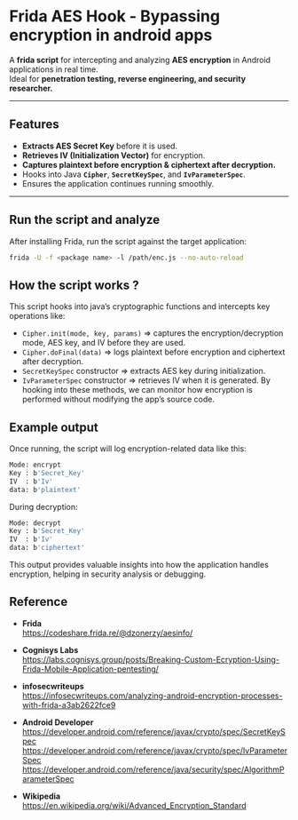# Frida AES Hook - Bypassing encryption in android apps

A **frida script** for intercepting and analyzing **AES encryption** in Android applications in real time.  
Ideal for **penetration testing, reverse engineering, and security researcher.**  

---

## Features
- **Extracts AES Secret Key** before it is used.  
- **Retrieves IV (Initialization Vector)** for encryption.  
- **Captures plaintext before encryption & ciphertext after decryption.**  
- Hooks into Java **`Cipher`**, **`SecretKeySpec`**, and **`IvParameterSpec`**.  
- Ensures the application continues running smoothly.  

---

## Run the script and analyze
After installing Frida, run the script against the target application: 
```sh
frida -U -f <package name> -l /path/enc.js --no-auto-reload
```

## How the script works ?
This script hooks into java’s cryptographic functions and intercepts key operations like:
- `Cipher.init(mode, key, params)` => captures the encryption/decryption mode, AES key, and IV before they are used.
- `Cipher.doFinal(data)` => logs plaintext before encryption and ciphertext after decryption.
- `SecretKeySpec` constructor => extracts AES key during initialization.
- `IvParameterSpec` constructor => retrieves IV when it is generated.
By hooking into these methods, we can monitor how encryption is performed without modifying the app’s source code.

## Example output
Once running, the script will log encryption-related data like this:
```sh
Mode: encrypt
Key : b'Secret_Key'
IV  : b'Iv'
data: b'plaintext'
```
During decryption:
```sh
Mode: decrypt
Key : b'Secret_Key'
IV  : b'Iv'
data: b'ciphertext'
```
This output provides valuable insights into how the application handles encryption, helping in security analysis or debugging.

## Reference
- **Frida**  
  https://codeshare.frida.re/@dzonerzy/aesinfo/

- **Cognisys Labs**  
  https://labs.cognisys.group/posts/Breaking-Custom-Ecryption-Using-Frida-Mobile-Application-pentesting/

- **infosecwriteups**  
  https://infosecwriteups.com/analyzing-android-encryption-processes-with-frida-a3ab2622fce9

- **Android Developer**  
  https://developer.android.com/reference/javax/crypto/spec/SecretKeySpec  
  https://developer.android.com/reference/javax/crypto/spec/IvParameterSpec  
  https://developer.android.com/reference/java/security/spec/AlgorithmParameterSpec

- **Wikipedia**  
  https://en.wikipedia.org/wiki/Advanced_Encryption_Standard
